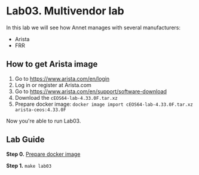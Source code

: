 # Lab03. Multivendor lab

In this lab we will see how Annet manages with several manufacturers:
- Arista
- FRR

## How to get Arista image

1. Go to https://www.arista.com/en/login
2. Log in or register at Arista.com
3. Go to https://www.arista.com/en/support/software-download
4. Download the `cEOS64-lab-4.33.0F.tar.xz`
5. Prepare docker image: `docker image import cEOS64-lab-4.33.0F.tar.xz arista-ceos:4.33.0F`

Now you're able to run Lab03.

## Lab Guide

**Step 0.** [Prepare docker image](#how-to-get-arista-image)

**Step 1.** `make lab03`

